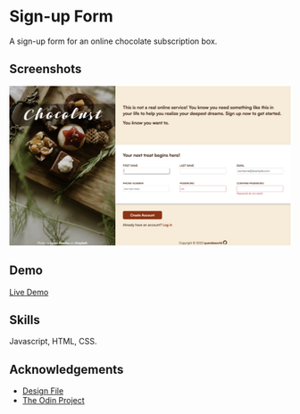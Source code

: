 # Sign-up Form

A sign-up form for an online chocolate subscription box.


## Screenshots

![App Screenshot](/images/Screen%20Shot%202023-11-08%20at%2012.19.02%20PM.png)


## Demo

[Live Demo](https://quandaworld.github.io/sign-up-form/)


## Skills
Javascript, HTML, CSS.


## Acknowledgements

 - [Design File](https://cdn.statically.io/gh/TheOdinProject/curriculum/5f37d43908ef92499e95a9b90fc3cc291a95014c/html_css/project-sign-up-form/sign-up-form.png)
 - [The Odin Project](https://www.theodinproject.com/lessons/node-path-intermediate-html-and-css-sign-up-form)